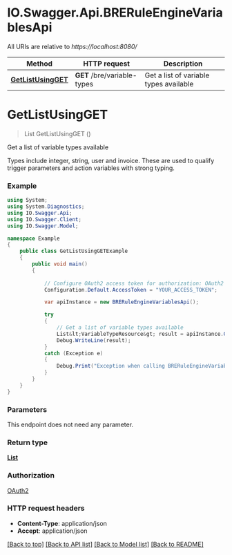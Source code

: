 # IO.Swagger.Api.BRERuleEngineVariablesApi

All URIs are relative to *https://localhost:8080/*

Method | HTTP request | Description
------------- | ------------- | -------------
[**GetListUsingGET**](BRERuleEngineVariablesApi.md#getlistusingget) | **GET** /bre/variable-types | Get a list of variable types available


<a name="getlistusingget"></a>
# **GetListUsingGET**
> List<VariableTypeResource> GetListUsingGET ()

Get a list of variable types available

Types include integer, string, user and invoice. These are used to qualify trigger parameters and action variables with strong typing.

### Example
```csharp
using System;
using System.Diagnostics;
using IO.Swagger.Api;
using IO.Swagger.Client;
using IO.Swagger.Model;

namespace Example
{
    public class GetListUsingGETExample
    {
        public void main()
        {
            
            // Configure OAuth2 access token for authorization: OAuth2
            Configuration.Default.AccessToken = "YOUR_ACCESS_TOKEN";

            var apiInstance = new BRERuleEngineVariablesApi();

            try
            {
                // Get a list of variable types available
                List&lt;VariableTypeResource&gt; result = apiInstance.GetListUsingGET();
                Debug.WriteLine(result);
            }
            catch (Exception e)
            {
                Debug.Print("Exception when calling BRERuleEngineVariablesApi.GetListUsingGET: " + e.Message );
            }
        }
    }
}
```

### Parameters
This endpoint does not need any parameter.

### Return type

[**List<VariableTypeResource>**](VariableTypeResource.md)

### Authorization

[OAuth2](../README.md#OAuth2)

### HTTP request headers

 - **Content-Type**: application/json
 - **Accept**: application/json

[[Back to top]](#) [[Back to API list]](../README.md#documentation-for-api-endpoints) [[Back to Model list]](../README.md#documentation-for-models) [[Back to README]](../README.md)

